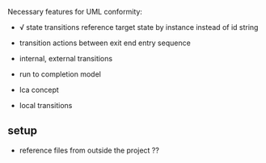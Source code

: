 Necessary features for UML conformity:

- √ state transitions reference target state by instance instead of id string
- transition actions between exit end entry sequence

- internal, external transitions

- run to completion model
- lca concept

- local transitions

## setup

- reference files from outside the project ??
